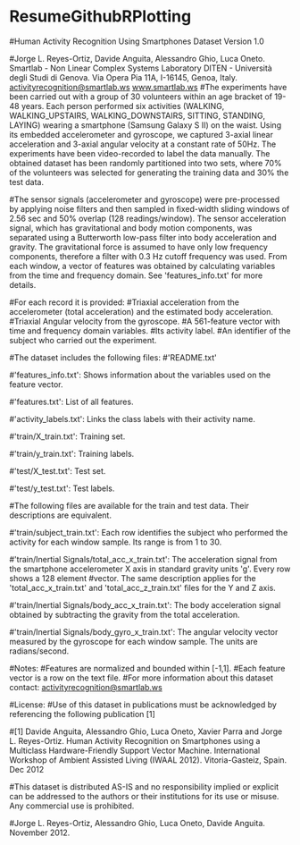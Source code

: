 # ResumeGithubRPlotting
#Human Activity Recognition Using Smartphones Dataset Version 1.0

#Jorge L. Reyes-Ortiz, Davide Anguita, Alessandro Ghio, Luca Oneto. Smartlab - Non Linear Complex Systems Laboratory DITEN - Università degli Studi di Genova. Via Opera Pia 11A, I-16145, Genoa, Italy. activityrecognition@smartlab.ws www.smartlab.ws
#The experiments have been carried out with a group of 30 volunteers within an age bracket of 19-48 years. Each person performed six activities (WALKING, WALKING_UPSTAIRS, WALKING_DOWNSTAIRS, SITTING, STANDING, LAYING) wearing a smartphone (Samsung Galaxy S II) on the waist. Using its embedded accelerometer and gyroscope, we captured 3-axial linear acceleration and 3-axial angular velocity at a constant rate of 50Hz. The experiments have been video-recorded to label the data manually. The obtained dataset has been randomly partitioned into two sets, where 70% of the volunteers was selected for generating the training data and 30% the test data.

#The sensor signals (accelerometer and gyroscope) were pre-processed by applying noise filters and then sampled in fixed-width sliding windows of 2.56 sec and 50% overlap (128 readings/window). The sensor acceleration signal, which has gravitational and body motion components, was separated using a Butterworth low-pass filter into body acceleration and gravity. The gravitational force is assumed to have only low frequency components, therefore a filter with 0.3 Hz cutoff frequency was used. From each window, a vector of features was obtained by calculating variables from the time and frequency domain. See 'features_info.txt' for more details.

#For each record it is provided:
#Triaxial acceleration from the accelerometer (total acceleration) and the estimated body acceleration.
#Triaxial Angular velocity from the gyroscope.
#A 561-feature vector with time and frequency domain variables.
#Its activity label.
#An identifier of the subject who carried out the experiment.

#The dataset includes the following files:
#'README.txt'

#'features_info.txt': Shows information about the variables used on the feature vector.

#'features.txt': List of all features.

#'activity_labels.txt': Links the class labels with their activity name.

#'train/X_train.txt': Training set.

#'train/y_train.txt': Training labels.

#'test/X_test.txt': Test set.

#'test/y_test.txt': Test labels.

#The following files are available for the train and test data. Their descriptions are equivalent.

#'train/subject_train.txt': Each row identifies the subject who performed the activity for each window sample. Its range is from 1 to 30.

#'train/Inertial Signals/total_acc_x_train.txt': The acceleration signal from the smartphone accelerometer X axis in standard gravity units 'g'. Every row shows a 128 element #vector. The same description applies for the 'total_acc_x_train.txt' and 'total_acc_z_train.txt' files for the Y and Z axis.

#'train/Inertial Signals/body_acc_x_train.txt': The body acceleration signal obtained by subtracting the gravity from the total acceleration.

#'train/Inertial Signals/body_gyro_x_train.txt': The angular velocity vector measured by the gyroscope for each window sample. The units are radians/second.

#Notes:
#Features are normalized and bounded within [-1,1].
#Each feature vector is a row on the text file.
#For more information about this dataset contact: activityrecognition@smartlab.ws

#License:
#Use of this dataset in publications must be acknowledged by referencing the following publication [1]

#[1] Davide Anguita, Alessandro Ghio, Luca Oneto, Xavier Parra and Jorge L. Reyes-Ortiz. Human Activity Recognition on Smartphones using a Multiclass Hardware-Friendly Support Vector Machine. International Workshop of Ambient Assisted Living (IWAAL 2012). Vitoria-Gasteiz, Spain. Dec 2012

#This dataset is distributed AS-IS and no responsibility implied or explicit can be addressed to the authors or their institutions for its use or misuse. Any commercial use is prohibited.

#Jorge L. Reyes-Ortiz, Alessandro Ghio, Luca Oneto, Davide Anguita. November 2012.



